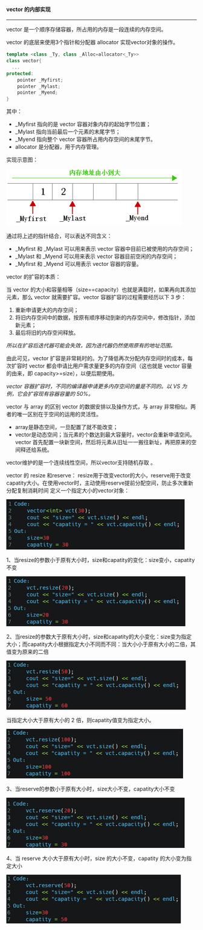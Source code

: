 #### vector 的内部实现

***

vector 是一个顺序存储容器，所占用的内存是一段连续的内存空间。

vector 的底层来使用3个指针和分配器 allocator 实现vector对象的操作。

```cpp
template <class _Ty, class _Alloc=allocator<_Ty>>
class vector{ 
  ...
protected: 
    pointer _Myfirst; 
    pointer _Mylast;
    pointer _Myend;
}
```

其中：
-  \_Myfirst 指向的是 vector 容器对象内存的起始字节位置；
-  \_Mylast 指向当前最后一个元素的末尾字节；
-  \_Myend 指向整个 vector 容器所占用内存空间的末尾字节。
- allocator 是分配器，用于内存管理。

实现示意图：

![vector结构](../Sources/2021-3-18/vector结构.png)

通过将上述的指针结合，可以表达不同含义：

- _Myfirst 和 _Mylast     可以用来表示 vector 容器中目前已被使用的内存空间；
- _Mylast 和 _Myend     可以用来表示 vector 容器目前空闲的内存空间；
- _Myfirst 和 _Myend     可以用表示 vector 容器的容量。

vector 的扩容的本质：

当 vector 的大小和容量相等（size==capacity）也就是满载时，如果再向其添加元素，那么 vector 就需要扩容。vector 容器扩容的过程需要经历以下 3 步：

1. 重新申请更大的内存空间；
2. 将旧内存空间中的数据，按原有顺序移动到新的内存空间中，修改指针，添加新元素；
3. 最后将旧的内存空间释放。

_所以在扩容后迭代器可能会失效，因为迭代器仍然使用原有的地址范围。_

由此可见，vector 扩容是非常耗时的。为了降低再次分配内存空间时的成本，每次扩容时 vector 都会申请比用户需求量更多的内存空间（这也就是 vector 容量的由来，即 capacity>=size），以便后期使用。

_vector 容器扩容时，不同的编译器申请更多内存空间的量是不同的。以 VS 为例，它会扩容现有容器容量的 50%。_

vector 与 array 的区别
vector 的数据安排以及操作方式，与 array 非常相似。两者的唯一区别在于空间的运用的灵活性。

- array是静态空间，一旦配置了就不能改变；
- vector是动态空间；当元素的个数达到最大容量时，vector会重新申请空间。vector 首先配置一块新空间，然后将元素从旧址一一搬往新址，再把原来的空间释还给系统。  

vector维护的是一个连续线性空间，所以vector支持随机存取 。

vector 的 resize 和reserve：
resize用于改变vector的大小，reserve用于改变capatity大小。在使用vector时，主动使用reserve提前分配空间，防止多次重新分配复制消耗时间
定义一个指定大小的vector对象：

![rr1](../Sources/2021-3-18/rr1.png)

1、当resize的参数小于原有大小时，size和capatity的变化：size变小，capatity不变

![rr2](../Sources/2021-3-18/rr2.png)

2、当resize的参数大于原有大小时，size和capatity的大小变化：size变为指定大小；而capatity大小根据指定大小不同而不同：当大小小于原有大小的二倍，其值变为原来的二倍

![rr3](../Sources/2021-3-18/rr3.png)

当指定大小大于原有大小的 2 倍，则capatity值变为指定大小。

![rr4](../Sources/2021-3-18/rr4.png)

3、当reserve的参数小于原有大小时，size大小不变，capatity大小不变

![rr5](../Sources/2021-3-18/rr5.png)

4、当 reserve 大小大于原有大小时，size 的大小不变，capatity 的大小变为指定大小

![rr6](../Sources/2021-3-18/rr6.png)



